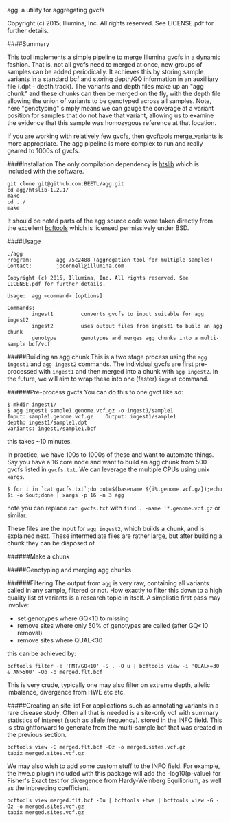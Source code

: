agg: a utility for aggregating gvcfs

Copyright (c) 2015, Illumina, Inc. All rights reserved. See LICENSE.pdf for further details.

####Summary

This tool implements a simple pipeline to merge Illumina gvcfs in a dynamic fashion. That is, not all gvcfs need to merged at once, new groups of samples can be added periodically.  It achieves this by storing sample variants in a standard bcf and storing depth/GQ information in an auxilliary file (.dpt - depth track). The variants and depth files make up an "agg chunk" and these chunks can then be merged on the fly, with the depth file allowing the union of variants to be genotyped across all samples.  Note, here "genotyping" simply means we can gauge the coverage at a variant position for samples that do not have that variant, allowing us to examine the evidence that this sample was homozygous reference at that location.

If you are working with relatively few gvcfs, then [gvcftools](https://github.com/sequencing/gvcftools) merge_variants is more appropriate.  The agg pipeline is more complex to run and really geared to 1000s of gvcfs.

####Installation
The only compilation dependency is [htslib](http://www.htslib.org/) which is included with the software.  

```
git clone git@github.com:BEETL/agg.git
cd agg/htslib-1.2.1/
make
cd ../
make
```

It should be noted parts of the agg source code were taken directly from the excellent [bcftools](https://github.com/samtools/bcftools) which is licensed permissively under BSD.

####Usage

```
./agg
Program:        agg 75c2488 (aggregation tool for multiple samples)
Contact:        joconnell@illumina.com

Copyright (c) 2015, Illumina, Inc. All rights reserved. See LICENSE.pdf for further details.

Usage:  agg <command> [options]

Commands:
        ingest1         converts gvcfs to input suitable for agg ingest2
        ingest2         uses output files from ingest1 to build an agg chunk
        genotype        genotypes and merges agg chunks into a multi-sample bcf/vcf
```

#####Building an agg chunk
This is a two stage process using the `agg ingest1` and `agg ingest2` commands.  The individual gvcfs are first pre-processed with `ingest1` and then merged into a chunk with `agg ingest2`.  In the future, we will aim to wrap these into one (faster) `ingest` command.

######Pre-process gvcfs
You can do this to one gvcf like so:
```
$ mkdir ingest1/
$ agg ingest1 sample1.genome.vcf.gz -o ingest1/sample1
Input: sample1.genome.vcf.gz    Output: ingest1/sample1
depth: ingest1/sample1.dpt
variants: ingest1/sample1.bcf
```
this takes ~10 minutes.

In practice, we have 100s to 1000s of these and want to automate things. Say you have a 16 core node and want to build an agg chunk from 500 gvcfs listed in `gvcfs.txt`.  We can leverage the multiple CPUs using unix `xargs`.
```
$ for i in `cat gvcfs.txt`;do out=$(basename ${i%.genome.vcf.gz});echo $i -o $out;done | xargs -p 16 -n 3 agg
```
note you can replace `cat gvcfs.txt` with `find . -name '*.genome.vcf.gz` or similar.

These files are the input for `agg ingest2`, which builds a chunk, and is explained next. These intermediate files are rather large, but after building a chunk they can be disposed of.

######Make a chunk

#####Genotyping and merging agg chunks

######Filtering
The output from `agg` is very raw, containing all variants called in any sample, filtered or not. How exactly to filter this down to a high quality list of variants is a research topic in itself.  A simplistic first pass may involve:

* set genotypes where GQ<10 to missing
* remove sites where only 50% of genotypes are called (after GQ<10 removal)
* remove sites where QUAL<30

this can be achieved by:
```
bcftools filter -e 'FMT/GQ<10' -S . -O u | bcftools view -i 'QUAL>=30 & AN>500' -Ob -o merged.flt.bcf
```
This is very crude, typically one may also filter on extreme depth, allelic imbalance, divergence from HWE etc etc.

#####Creating an site list
For applications such as annotating variants in a rare disease study.  Often all that is needed is a site-only vcf with summary statistics of interest (such as allele frequency). stored in the INFO field.  This is straightforward to generate from the multi-sample bcf that was created in the previous section.
```
bcftools view -G merged.flt.bcf -Oz -o merged.sites.vcf.gz
tabix merged.sites.vcf.gz
```
We may also wish to add some custom stuff to the INFO field. For example, the hwe.c plugin included with this package will add the -log10(p-value) for Fisher's Exact test for divergence from Hardy-Weinberg Equilibrium, as well as the inbreeding coefficient.
```
bcftools view merged.flt.bcf -Ou | bcftools +hwe | bcftools view -G -Oz -o merged.sites.vcf.gz
tabix merged.sites.vcf.gz
```

